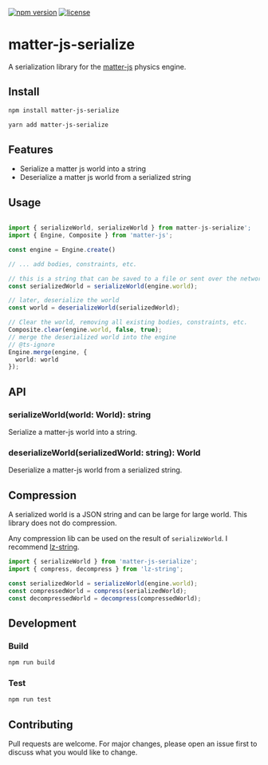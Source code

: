 [![npm version](https://badge.fury.io/js/matter-js-serialize.svg)](https://badge.fury.io/js/matter-js-serialize)
[![license](https://img.shields.io/badge/license-MIT-blue.svg)](https://github.com/abigpotostew/matter-js-serialize/blob/main/LICENSE)

# matter-js-serialize

A serialization library for the [matter-js](https://brm.io/matter-js/) physics engine.

## Install
    
```bash
npm install matter-js-serialize
```

```bash
yarn add matter-js-serialize
```

## Features
* Serialize a matter js world into a string
* Deserialize a matter js world from a serialized string

## Usage

```typescript

import { serializeWorld, serializeWorld } from matter-js-serialize';
import { Engine, Composite } from 'matter-js';

const engine = Engine.create()

// ... add bodies, constraints, etc.

// this is a string that can be saved to a file or sent over the network
const serializedWorld = serializeWorld(engine.world);

// later, deserialize the world
const world = deserializeWorld(serializedWorld);

// Clear the world, removing all existing bodies, constraints, etc.
Composite.clear(engine.world, false, true);
// merge the deserialized world into the engine
// @ts-ignore
Engine.merge(engine, {
  world: world
});
```

## API

### serializeWorld(world: World): string
Serialize a matter-js world into a string.

### deserializeWorld(serializedWorld: string): World
Deserialize a matter-js world from a serialized string.


## Compression
A serialized world is a JSON string and can be large for large world. This library does not do compression.

Any compression lib can be used on the result of `serializeWorld`. I recommend [lz-string](https://github.com/pieroxy/lz-string).

```typescript
import { serializeWorld } from 'matter-js-serialize';
import { compress, decompress } from 'lz-string';

const serializedWorld = serializeWorld(engine.world);
const compressedWorld = compress(serializedWorld);
const decompressedWorld = decompress(compressedWorld);
```

## Development

### Build

```bash
npm run build
```

### Test

```bash
npm run test
```


## Contributing
Pull requests are welcome. For major changes, please open an issue first to discuss what you would like to change.
